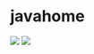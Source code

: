 # javahome

![](https://img.shields.io/github/stars/kuangtianyu/javahome) 	![](https://img.shields.io/github/forks/kuangtianyu/javahome)


